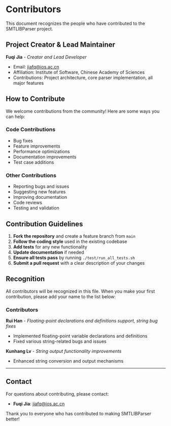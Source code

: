 # Contributors

This document recognizes the people who have contributed to the SMTLIBParser project.

## Project Creator & Lead Maintainer

**Fuqi Jia** - *Creator and Lead Developer*
- Email: jiafq@ios.ac.cn
- Affiliation: Institute of Software, Chinese Academy of Sciences
- Contributions: Project architecture, core parser implementation, all major features

## How to Contribute

We welcome contributions from the community! Here are some ways you can help:

### Code Contributions
- Bug fixes
- Feature improvements
- Performance optimizations
- Documentation improvements
- Test case additions

### Other Contributions
- Reporting bugs and issues
- Suggesting new features
- Improving documentation
- Code reviews
- Testing and validation

## Contribution Guidelines

1. **Fork the repository** and create a feature branch from `main`
2. **Follow the coding style** used in the existing codebase
3. **Add tests** for any new functionality
4. **Update documentation** if needed
5. **Ensure all tests pass** by running `./test/run_all_tests.sh`
6. **Submit a pull request** with a clear description of your changes

## Recognition

All contributors will be recognized in this file. When you make your first contribution, please add your name to the list below:

### Contributors

**Rui Han** - *Floating-point declarations and definitions support, string bug fixes*
- Implemented floating-point variable declarations and definitions
- Fixed various string-related bugs and issues

**Kunhang Lv** - *String output functionality improvements*
- Enhanced string conversion and output mechanisms

<!-- Add your name here when you make your first contribution -->
<!-- Format: **Your Name** - *Brief description of contribution* -->
<!-- Example: **John Doe** - *Bug fixes in expression parser* -->

---

## Contact

For questions about contributing, please contact:
- **Fuqi Jia**: jiafq@ios.ac.cn

Thank you to everyone who has contributed to making SMTLIBParser better!